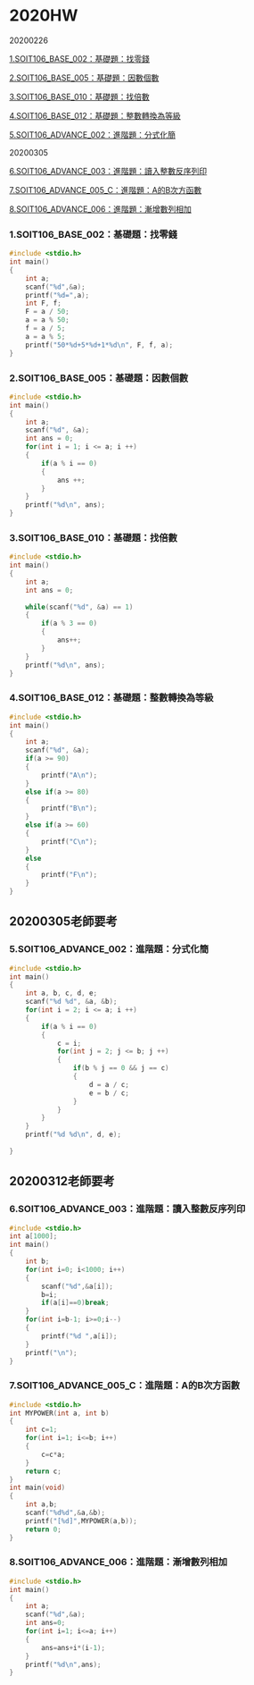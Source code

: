 # 2020HW
20200226

[1.SOIT106_BASE_002：基礎題：找零錢](https://github.com/0915ni/2020HW#1soit106_base_002%E5%9F%BA%E7%A4%8E%E9%A1%8C%E6%89%BE%E9%9B%B6%E9%8C%A2)

[2.SOIT106_BASE_005：基礎題：因數個數](https://github.com/0915ni/2020HW#2soit106_base_005%E5%9F%BA%E7%A4%8E%E9%A1%8C%E5%9B%A0%E6%95%B8%E5%80%8B%E6%95%B8)

[3.SOIT106_BASE_010：基礎題：找倍數](https://github.com/0915ni/2020HW#3soit106_base_010%E5%9F%BA%E7%A4%8E%E9%A1%8C%E6%89%BE%E5%80%8D%E6%95%B8)

[4.SOIT106_BASE_012：基礎題：整數轉換為等級](https://github.com/0915ni/2020HW#4soit106_base_012%E5%9F%BA%E7%A4%8E%E9%A1%8C%E6%95%B4%E6%95%B8%E8%BD%89%E6%8F%9B%E7%82%BA%E7%AD%89%E7%B4%9A)

[5.SOIT106_ADVANCE_002：進階題：分式化簡](https://github.com/0915ni/2020HW#5soit106_advance_002%E9%80%B2%E9%9A%8E%E9%A1%8C%E5%88%86%E5%BC%8F%E5%8C%96%E7%B0%A1)

20200305

[6.SOIT106_ADVANCE_003：進階題：讀入整數反序列印](https://github.com/0915ni/2020HW/blob/gh-page/README.md#6soit106_advance_003%E9%80%B2%E9%9A%8E%E9%A1%8C%E8%AE%80%E5%85%A5%E6%95%B4%E6%95%B8%E5%8F%8D%E5%BA%8F%E5%88%97%E5%8D%B0)

[7.SOIT106_ADVANCE_005_C：進階題：A的B次方函數]()

[8.SOIT106_ADVANCE_006：進階題：漸增數列相加](https://github.com/0915ni/2020HW#8)

### 1.SOIT106_BASE_002：基礎題：找零錢
```c
#include <stdio.h>
int main()
{
	int a;
	scanf("%d",&a);
	printf("%d=",a);
	int F, f;
	F = a / 50;
	a = a % 50;
	f = a / 5;
	a = a % 5;
	printf("50*%d+5*%d+1*%d\n", F, f, a);
}
```
### 2.SOIT106_BASE_005：基礎題：因數個數
```c
#include <stdio.h>
int main()
{
	int a;
	scanf("%d", &a);
	int ans = 0;
	for(int i = 1; i <= a; i ++)
	{
		if(a % i == 0)
		{
			ans ++;
		}
	}
	printf("%d\n", ans);
}
```

### 3.SOIT106_BASE_010：基礎題：找倍數
```c
#include <stdio.h>
int main()
{
	int a;
	int ans = 0;
	
	while(scanf("%d", &a) == 1)
	{
		if(a % 3 == 0)
		{
			ans++;
		}
	}
	printf("%d\n", ans);
}
```

### 4.SOIT106_BASE_012：基礎題：整數轉換為等級
```c
#include <stdio.h>
int main()
{
	int a;
	scanf("%d", &a);
	if(a >= 90)
	{
		printf("A\n");
	}
	else if(a >= 80)
	{
		printf("B\n");
	}
	else if(a >= 60)
	{
		printf("C\n");
	}
	else
	{
		printf("F\n");
	}
}
```
## 20200305老師要考
### 5.SOIT106_ADVANCE_002：進階題：分式化簡 
```c
#include <stdio.h>
int main()
{
	int a, b, c, d, e;
	scanf("%d %d", &a, &b);
	for(int i = 2; i <= a; i ++)
	{
		if(a % i == 0)
		{
			c = i;
			for(int j = 2; j <= b; j ++)
			{
				if(b % j == 0 && j == c)
				{
					d = a / c;
					e = b / c;
				}
			}
		}
	}
	printf("%d %d\n", d, e);
	
}
```
## 20200312老師要考
### 6.SOIT106_ADVANCE_003：進階題：讀入整數反序列印
```c
#include <stdio.h>
int a[1000];
int main()
{
	int b;
	for(int i=0; i<1000; i++)
	{
		scanf("%d",&a[i]);
		b=i;
		if(a[i]==0)break;
	}
	for(int i=b-1; i>=0;i--)
	{
		printf("%d ",a[i]);
	} 
	printf("\n");
}
```

### 7.SOIT106_ADVANCE_005_C：進階題：A的B次方函數
```c
#include <stdio.h>
int MYPOWER(int a, int b)
{
	int c=1;
	for(int i=1; i<=b; i++)
	{
		c=c*a;
	}
	return c;
}
int main(void)
{
	int a,b;
	scanf("%d%d",&a,&b);
	printf("[%d]",MYPOWER(a,b));
	return 0;
}

```

### 8.SOIT106_ADVANCE_006：進階題：漸增數列相加 
```c
#include <stdio.h>
int main()
{
	int a;
	scanf("%d",&a);
	int ans=0;
	for(int i=1; i<=a; i++)
	{
		ans=ans+i*(i-1);
	}
	printf("%d\n",ans);
}
```
